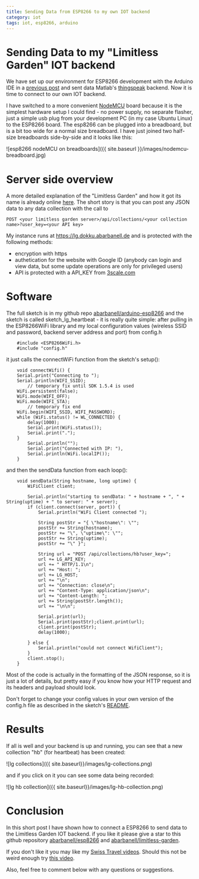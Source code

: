 ```yaml
---
title: Sending Data from ESP8266 to my own IOT backend
category: iot
tags: iot, esp8266, arduino
---
```


# Sending Data to my "Limitless Garden" IOT backend	

We have set up our environment for ESP8266 development with the
Arduino IDE in a [previous
post](http://blog.abarbanell.de/arduino-esp8266/iot/setup/) and sent data
Matlab's [thingspeak](www.thingspeak.com) backend. Now it is
time to connect to our own IOT backend.

I have switched to a more convenient
[NodeMCU](http://www.nodemcu.com/index_en.html) board because it is
the simplest hardware setup I could find - no power supply, no separate 
flasher, just a simple usb plug from your development PC (in my case Ubuntu
Linux) to the ESP8266 board. The esp8266 can be plugged into a breadboard, 
but is a bit too wide for a normal size breadboard. I have just joined 
two half-size breadboards side-by-side and it looks like this: 

![esp8266 nodeMCU on breadboards]({{ site.baseurl }}/images/nodemcu-breadboard.jpg)

# Server side overview
A more detailed explanation of the "Limitless Garden" and how it
got its name is already online
[here](http://blog.abarbanell.de/raspberry/2015/12/30/monitoring-iot-backend).
The short story is that you can post any JSON data to any data collection with 
the call to 

```
POST <your limitless garden server>/api/collections/<your collection name>?user_key=<your API key>
```

My instance runs at https://lg.dokku.abarbanell.de and is protected with the 
following methods:

- encryption with https
- authetication for the website with Google ID (anybody can login and view data, 
but some update operations are only for privileged users)
- API is protected with a API_KEY from [3scale.com](www.3scale.com)

# Software

The full sketch is in my github repo 
[abarbanell/arduino-esp8266](https://github.com/abarbanell/arduino-esp8266/tree/master/sketch_lg_heartbeat)
and the sketch is called sketch_lg_heartbeat - it is really quite simple: after
pulling in the ESP8266WiFi library and my local configuration values (wireless 
SSID and password, backend server address and port) from config.h

        #include <ESP8266WiFi.h>
        #include "config.h"

it just calls the connectWiFi function from the sketch's setup(): 

        void connectWifi() {
        Serial.print("Connecting to ");
        Serial.println(WIFI_SSID);
            // temporary fix until SDK 1.5.4 is used
        WiFi.persistent(false);
        WiFi.mode(WIFI_OFF);
        WiFi.mode(WIFI_STA);
            // temporary fix end
        WiFi.begin(WIFI_SSID, WIFI_PASSWORD);
        while (WiFi.status() != WL_CONNECTED) {
            delay(1000);
            Serial.print(WiFi.status());
            Serial.print(".");
        }
            Serial.println("");
            Serial.print("Connected with IP: "),
            Serial.println(WiFi.localIP());
        }

and then the sendData function from each loop(): 

        void sendData(String hostname, long uptime) {
            WiFiClient client;

            Serial.println("starting to sendData: " + hostname + ", " + String(uptime) + " to server: " + server);
            if (client.connect(server, port)) { 
                Serial.println("WiFi Client connected ");
            
                String postStr = "{ \"hostname\": \"";
                postStr += String(hostname);
                postStr += "\", \"uptime\": \"";
                postStr += String(uptime);
                postStr += "\" }";
            
                String url = "POST /api/collections/hb?user_key=";
                url += LG_API_KEY;
                url += " HTTP/1.1\n";
                url += "Host: ";
                url += LG_HOST;
                url += "\n";
                url += "Connection: close\n";
                url += "Content-Type: application/json\n";
                url += "Content-Length: ";
                url += String(postStr.length());
                url += "\n\n";
                
                Serial.print(url);
                Serial.print(postStr);client.print(url);
                client.print(postStr);
                delay(1000);
        
            } else {
                Serial.println("could not connect WifiClient");
            }
            client.stop();
        }

Most of the code is actually in the formatting of the JSON response, so it is
just a lot of details, but pretty easy if you know how your HTTP request and its 
headers and payload should look.

Don't forget to change your config values in your own version of the config.h file as 
described in the sketch's 
[README](https://github.com/abarbanell/arduino-esp8266/blob/master/sketch_lg_heartbeat/README.md).


# Results

If all is well and your backend is up and running, you can see that a new 
collection "hb" (for heartbeat) has been created: 

![lg collections]({{ site.baseurl}}/images/lg-collections.png)

and if you click on it you can see some data being recorded: 

![lg hb collection]({{ site.baseurl}}/images/lg-hb-collection.png) 

# Conclusion

In this short post I have shown how to connect a ESP8266 to send data to the 
Limitless Garden IOT backend. if you like it please give a star to this github repository
[abarbanell/esp8266](https://github.com/abarbanell/arduino-esp8266) and 
[abarbanell/limitless-garden](https://github.com/abarbanell/limitless-garden).

If you don't like it you may like my [Swiss Travel videos](https://www.youtube.com/playlist?list=PLyu5cHg7bWPiN-KlItY2fNfK20Gk_CE8b). 
Should this not be weird enough try [this video](https://www.youtube.com/watch?v=bLTNhu8izu0).

Also, feel free to comment below with any questions or suggestions.
